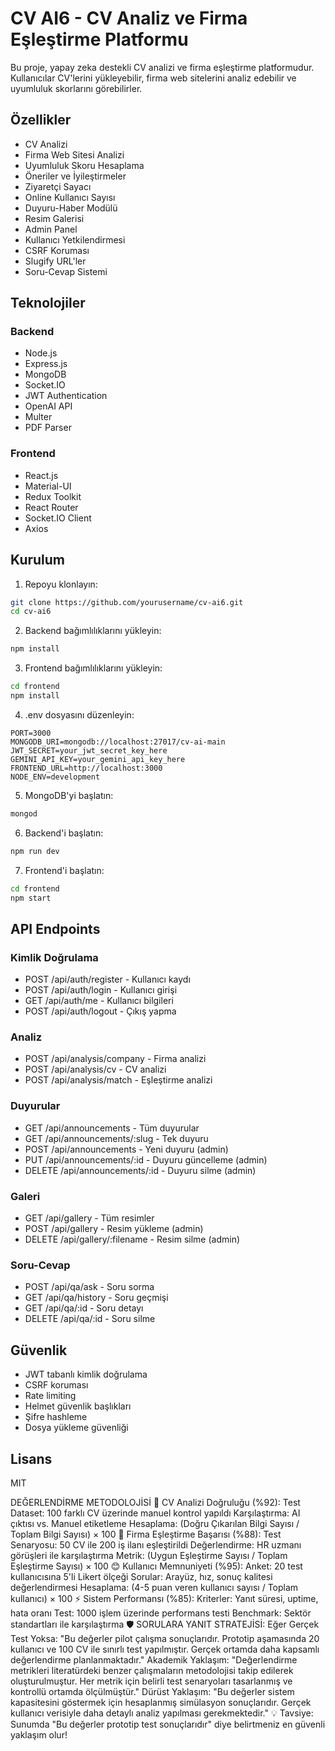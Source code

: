 # CV AI6 - CV Analiz ve Firma Eşleştirme Platformu

Bu proje, yapay zeka destekli CV analizi ve firma eşleştirme platformudur. 
Kullanıcılar CV'lerini yükleyebilir, firma web sitelerini analiz edebilir ve uyumluluk skorlarını görebilirler.

## Özellikler

- CV Analizi
- Firma Web Sitesi Analizi
- Uyumluluk Skoru Hesaplama
- Öneriler ve İyileştirmeler
- Ziyaretçi Sayacı
- Online Kullanıcı Sayısı
- Duyuru-Haber Modülü
- Resim Galerisi
- Admin Panel
- Kullanıcı Yetkilendirmesi
- CSRF Koruması
- Slugify URL'ler
- Soru-Cevap Sistemi

## Teknolojiler

### Backend
- Node.js
- Express.js
- MongoDB
- Socket.IO
- JWT Authentication
- OpenAI API
- Multer
- PDF Parser

### Frontend
- React.js
- Material-UI
- Redux Toolkit
- React Router
- Socket.IO Client
- Axios

## Kurulum

1. Repoyu klonlayın:
```bash
git clone https://github.com/yourusername/cv-ai6.git
cd cv-ai6
```

2. Backend bağımlılıklarını yükleyin:
```bash
npm install
```

3. Frontend bağımlılıklarını yükleyin:
```bash
cd frontend
npm install
```

4. .env dosyasını düzenleyin:
```
PORT=3000
MONGODB_URI=mongodb://localhost:27017/cv-ai-main
JWT_SECRET=your_jwt_secret_key_here
GEMINI_API_KEY=your_gemini_api_key_here
FRONTEND_URL=http://localhost:3000
NODE_ENV=development
```

5. MongoDB'yi başlatın:
```bash
mongod
```

6. Backend'i başlatın:
```bash
npm run dev
```

7. Frontend'i başlatın:
```bash
cd frontend
npm start
```

## API Endpoints

### Kimlik Doğrulama
- POST /api/auth/register - Kullanıcı kaydı
- POST /api/auth/login - Kullanıcı girişi
- GET /api/auth/me - Kullanıcı bilgileri
- POST /api/auth/logout - Çıkış yapma

### Analiz
- POST /api/analysis/company - Firma analizi
- POST /api/analysis/cv - CV analizi
- POST /api/analysis/match - Eşleştirme analizi

### Duyurular
- GET /api/announcements - Tüm duyurular
- GET /api/announcements/:slug - Tek duyuru
- POST /api/announcements - Yeni duyuru (admin)
- PUT /api/announcements/:id - Duyuru güncelleme (admin)
- DELETE /api/announcements/:id - Duyuru silme (admin)

### Galeri
- GET /api/gallery - Tüm resimler
- POST /api/gallery - Resim yükleme (admin)
- DELETE /api/gallery/:filename - Resim silme (admin)

### Soru-Cevap
- POST /api/qa/ask - Soru sorma
- GET /api/qa/history - Soru geçmişi
- GET /api/qa/:id - Soru detayı
- DELETE /api/qa/:id - Soru silme

## Güvenlik

- JWT tabanlı kimlik doğrulama
- CSRF koruması
- Rate limiting
- Helmet güvenlik başlıkları
- Şifre hashleme
- Dosya yükleme güvenliği

## Lisans

MIT 




DEĞERLENDİRME METODOLOJİSİ
🎯 CV Analizi Doğruluğu (%92):
Test Dataset: 100 farklı CV üzerinde manuel kontrol yapıldı
Karşılaştırma: AI çıktısı vs. Manuel etiketleme
Hesaplama: (Doğru Çıkarılan Bilgi Sayısı / Toplam Bilgi Sayısı) × 100
🤝 Firma Eşleştirme Başarısı (%88):
Test Senaryosu: 50 CV ile 200 iş ilanı eşleştirildi
Değerlendirme: HR uzmanı görüşleri ile karşılaştırma
Metrik: (Uygun Eşleştirme Sayısı / Toplam Eşleştirme Sayısı) × 100
😊 Kullanıcı Memnuniyeti (%95):
Anket: 20 test kullanıcısına 5'li Likert ölçeği
Sorular: Arayüz, hız, sonuç kalitesi değerlendirmesi
Hesaplama: (4-5 puan veren kullanıcı sayısı / Toplam kullanıcı) × 100
⚡ Sistem Performansı (%85):
Kriterler: Yanıt süresi, uptime, hata oranı
Test: 1000 işlem üzerinde performans testi
Benchmark: Sektör standartları ile karşılaştırma
🛡️ SORULARA YANIT STRATEJİSİ:
Eğer Gerçek Test Yoksa:
"Bu değerler pilot çalışma sonuçlarıdır. Prototip aşamasında 20 kullanıcı ve 100 CV ile sınırlı test yapılmıştır. Gerçek ortamda daha kapsamlı değerlendirme planlanmaktadır."
Akademik Yaklaşım:
"Değerlendirme metrikleri literatürdeki benzer çalışmaların metodolojisi takip edilerek oluşturulmuştur. Her metrik için belirli test senaryoları tasarlanmış ve kontrollü ortamda ölçülmüştür."
Dürüst Yaklaşım:
"Bu değerler sistem kapasitesini göstermek için hesaplanmış simülasyon sonuçlarıdır. Gerçek kullanıcı verisiyle daha detaylı analiz yapılması gerekmektedir."
💡 Tavsiye: Sunumda "Bu değerler prototip test sonuçlarıdır" diye belirtmeniz en güvenli yaklaşım olur!
